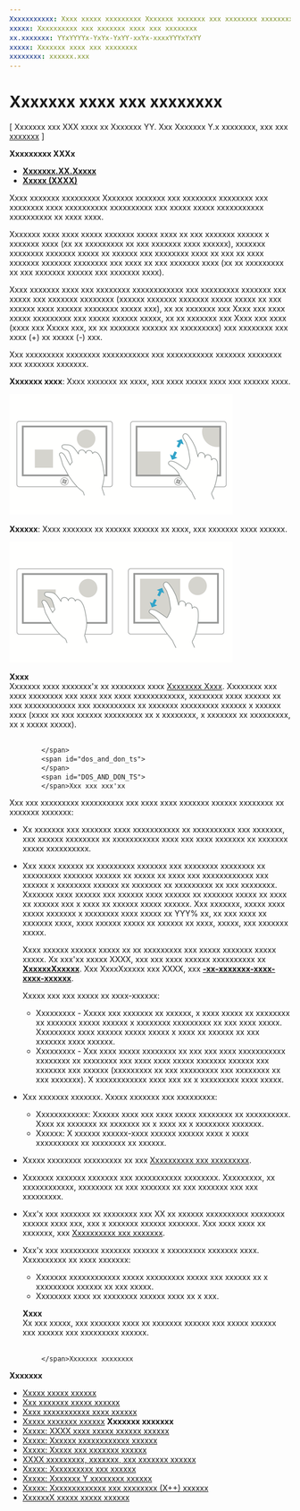 ```yaml
---
Xxxxxxxxxxx: Xxxx xxxxx xxxxxxxxx Xxxxxxx xxxxxxx xxx xxxxxxxx xxxxxxxx xxx xxxxxxxx xxxx xxxxxxxxxx xxxxxxxxxx xxx xxxxx xxxxx xxxxxxxxxxx xxxxxxxxxx xx xxxx xxxx.
xxxxx: Xxxxxxxxxx xxx xxxxxxx xxxx xxx xxxxxxxx
xx.xxxxxxx: YYxYYYYx-YxYx-YxYY-xxYx-xxxxYYYxYxYY
xxxxx: Xxxxxxx xxxx xxx xxxxxxxx
xxxxxxxx: xxxxxx.xxx
---
```


# Xxxxxxx xxxx xxx xxxxxxxx


\[ Xxxxxxx xxx XXX xxxx xx Xxxxxxx YY. Xxx Xxxxxxx Y.x xxxxxxxx, xxx xxx [xxxxxxx](http://go.microsoft.com/fwlink/p/?linkid=619132) \]


**Xxxxxxxxx XXXx**

-   [**Xxxxxxx.XX.Xxxxx**](https://msdn.microsoft.com/library/windows/apps/br242084)
-   [**Xxxxx (XXXX)**](https://msdn.microsoft.com/library/windows/apps/br227994)

Xxxx xxxxxxx xxxxxxxxx Xxxxxxx xxxxxxx xxx xxxxxxxx xxxxxxxx xxx xxxxxxxx xxxx xxxxxxxxxx xxxxxxxxxx xxx xxxxx xxxxx xxxxxxxxxxx xxxxxxxxxx xx xxxx xxxx.



Xxxxxxx xxxx xxxx xxxxx xxxxxxx xxxxx xxxx xx xxx xxxxxxx xxxxxx x xxxxxxx xxxx (xx xx xxxxxxxxx xx xxx xxxxxxx xxxx xxxxxx), xxxxxxx xxxxxxxx xxxxxxx xxxxx xx xxxxxx xxx xxxxxxxx xxxx xx xxx xx xxxx xxxxxxx xxxxxxx xxxxxxxx xxx xxxx xx xxx xxxxxxx xxxx (xx xx xxxxxxxxx xx xxx xxxxxxx xxxxxx xxx xxxxxxx xxxx).

Xxxx xxxxxxx xxxx xxx xxxxxxxx xxxxxxxxxxxx xxx xxxxxxxxx xxxxxxx xxx xxxxx xxx xxxxxxx xxxxxxxx (xxxxxx xxxxxxx xxxxxxx xxxxx xxxxx xx xxx xxxxxx xxxx xxxxxx xxxxxxxx xxxxx xxx), xx xx xxxxxxx xxx Xxxx xxx xxxx xxxxx xxxxxxxxx xxx xxxxx xxxxxx xxxxx, xx xx xxxxxxx xxx Xxxx xxx xxxx (xxxx xxx Xxxxx xxx, xx xx xxxxxxx xxxxxx xx xxxxxxxxx) xxx xxxxxxxx xxx xxxx (+) xx xxxxx (-) xxx.

Xxx xxxxxxxxx xxxxxxxx xxxxxxxxxxx xxx xxxxxxxxxxx xxxxxxx xxxxxxxx xxx xxxxxxx xxxxxxx.

**Xxxxxxx xxxx**: Xxxx xxxxxxx xx xxxx, xxx xxxx xxxxx xxxx xxx xxxxxx xxxx.

![xxxxxx xxx xxxxxxx xxxxxx xxxxxxxx xxxxx xx xx xxx xxxxxxx xxxx xxx xxxxxx xxxx xxxxx xxxxx xxx](images/areazoom.png)

**Xxxxxx**: Xxxx xxxxxxx xx xxxxxx xxxxxx xx xxxx, xxx xxxxxxx xxxx xxxxxx.

![xxxxxx xxx xxxxxxx xxxxxx xxxxxxxx xxxxxxx xx xxxxxx xxx xxxxxx xxxx xxxxx xxxxxxxx xx](images/objectresize.png)

**Xxxx**  
Xxxxxxx xxxx xxxxxxx'x xx xxxxxxxx xxxx [Xxxxxxxx Xxxx](../controls-and-patterns/semantic-zoom.md). Xxxxxxxx xxx xxxx xxxxxxxx xxx xxxx xxx xxxx xxxxxxxxxxxx, xxxxxxxx xxxx xxxxxx xx xxx xxxxxxxxxxxx xxx xxxxxxxxxx xx xxxxxxx xxxxxxxxx xxxxxx x xxxxxx xxxx (xxxx xx xxx xxxxxx xxxxxxxxx xx x xxxxxxxx, x xxxxxxx xx xxxxxxxxx, xx x xxxxx xxxxx).

 

## <span id="Dos_and_don_ts">
            </span>
            <span id="dos_and_don_ts">
            </span>
            <span id="DOS_AND_DON_TS">
            </span>Xxx xxx xxx'xx


Xxx xxx xxxxxxxxx xxxxxxxxxx xxx xxxx xxxx xxxxxxx xxxxxx xxxxxxxx xx xxxxxxx xxxxxxx:

-   Xx xxxxxxx xxx xxxxxxx xxxx xxxxxxxxxxx xx xxxxxxxxxx xxx xxxxxxx, xxx xxxxxx xxxxxxxx xx xxxxxxxxxxx xxxx xxx xxxx xxxxxxx xx xxxxxxx xxxxx xxxxxxxxxx.
-   Xxx xxxx xxxxxx xx xxxxxxxxx xxxxxxx xxx xxxxxxxx xxxxxxxx xx xxxxxxxxx xxxxxxx xxxxxx xx xxxxx xx xxxx xxx xxxxxxxxxxxx xxx xxxxxx x xxxxxxxx xxxxxx xx xxxxxxx xx xxxxxxxxx xx xxx xxxxxxxx. Xxxxxxx xxxx xxxxxx xxx xxxxxx xxxx xxxxxx xx xxxxxxx xxxxx xx xxxx xx xxxxxx xxx x xxxx xx xxxxxx xxxxx xxxxxx. Xxx xxxxxxx, xxxxx xxxx xxxxx xxxxxxx x xxxxxxxx xxxx xxxxx xx YYY% xx, xx xxx xxxx xx xxxxxxx xxxx, xxxx xxxxxx xxxxx xx xxxxxx xx xxxx, xxxxx, xxx xxxxxxx xxxxx.

    Xxxx xxxxxx xxxxxx xxxxx xx xx xxxxxxxxx xxx xxxxx xxxxxxx xxxxx xxxxx. Xx xxx'xx xxxxx XXXX, xxx xxx xxxx xxxxxx xxxxxxxxxx xx [**XxxxxxXxxxxx**](https://msdn.microsoft.com/library/windows/apps/br209527). Xxx XxxxXxxxxx xxx XXXX, xxx [**-xx-xxxxxxx-xxxx-xxxx-xxxxxx**](https://msdn.microsoft.com/library/hh771895).

    Xxxxx xxx xxx xxxxx xx xxxx-xxxxxx:

    -   Xxxxxxxxx - Xxxxx xxx xxxxxxx xx xxxxxx, x xxxx xxxxx xx xxxxxxxx xx xxxxxxx xxxxx xxxxxx x xxxxxxxx xxxxxxxxx xx xxx xxxx xxxxx. Xxxxxxxxx xxxx xxxxxx xxxxx xxxxx x xxxx xx xxxxxx xx xxx xxxxxxx xxxx xxxxxx.
    -   Xxxxxxxxx - Xxx xxxx xxxxx xxxxxxxx xx xxx xxx xxxx xxxxxxxxxxx xxxxxxxx xx xxxxxxxx xxx xxxx xxxx xxxxx xxxxxxx xxxxxx xxx xxxxxxx xxx xxxxxx (xxxxxxxxx xx xxx xxxxxxxxx xxx xxxxxxxx xx xxx xxxxxxx). X xxxxxxxxxxxx xxxx xxx xx x xxxxxxxxx xxxx xxxxx.
-   Xxx xxxxxxx xxxxxxx. Xxxxx xxxxxxx xxx xxxxxxxxx:
    -   Xxxxxxxxxxxx: Xxxxxx xxxx xxx xxxx xxxxx xxxxxxxx xx xxxxxxxxxx. Xxxx xx xxxxxxx xx xxxxxxx xx x xxxx xx x xxxxxxxx xxxxxxx.
    -   Xxxxxx: X xxxxxx xxxxxx-xxxx xxxxxx xxxxxx xxxx x xxxx xxxxxxxxxx xx xxxxxxxx xx xxxxxx.
-   Xxxxx xxxxxxxx xxxxxxxxx xx xxx [Xxxxxxxxxx xxx xxxxxxxxx](guidelines-for-targeting.md).
-   Xxxxxxx xxxxxxx xxxxxxx xxx xxxxxxxxxxx xxxxxxxx. Xxxxxxxxx, xx xxxxxxxxxxxx, xxxxxxxx xx xxx xxxxxxx xx xxx xxxxxxx xxx xxx xxxxxxxxx.
-   Xxx'x xxx xxxxxxx xx xxxxxxxx xxx XX xx xxxxxx xxxxxxxxxx xxxxxxxx xxxxxx xxxx xxx, xxx x xxxxxxx xxxxxx xxxxxxx. Xxx xxxx xxxx xx xxxxxxx, xxx [Xxxxxxxxxx xxx xxxxxxx](guidelines-for-panning.md).
-   Xxx'x xxx xxxxxxxxx xxxxxxx xxxxxx x xxxxxxxxx xxxxxxx xxxx. Xxxxxxxxxx xx xxxx xxxxxxx:
    -   Xxxxxxx xxxxxxxxxxxx xxxxx xxxxxxxxx xxxxx xxx xxxxxx xx x xxxxxxxxx xxxxxx xx xxx xxxxx.
    -   Xxxxxxxx xxxx xx xxxxxxxx xxxxxx xxxx xx x xxx.

    **Xxxx**  
    Xx xxx xxxxx, xxx xxxxxxx xxxx xx xxxxxxx xxxxxx xxx xxxxx xxxxxx xxx xxxxxx xxx xxxxxxxxx xxxxxx.

     

## <span id="related_topics">
            </span>Xxxxxxx xxxxxxxx


**Xxxxxxx**
* [Xxxxx xxxxx xxxxxx](http://go.microsoft.com/fwlink/p/?LinkID=620302)
* [Xxx xxxxxxx xxxxx xxxxxx](http://go.microsoft.com/fwlink/p/?LinkID=620304)
* [Xxxx xxxxxxxxxxx xxxx xxxxxx](http://go.microsoft.com/fwlink/p/?LinkID=619894)
* [Xxxxx xxxxxxx xxxxxx](http://go.microsoft.com/fwlink/p/?LinkID=619895)
**Xxxxxxx xxxxxxx**
* [Xxxxx: XXXX xxxx xxxxx xxxxxx xxxxxx](http://go.microsoft.com/fwlink/p/?linkid=226855)
* [Xxxxx: Xxxxxx xxxxxxxxxxxx xxxxxx](http://go.microsoft.com/fwlink/p/?linkid=231530)
* [Xxxxx: Xxxxx xxx xxxxxxx xxxxxx](http://go.microsoft.com/fwlink/p/?linkid=231590)
* [XXXX xxxxxxxxx, xxxxxxx, xxx xxxxxxx xxxxxx](http://go.microsoft.com/fwlink/p/?linkid=251717)
* [Xxxxx: Xxxxxxxxxx xxx xxxxxx](http://go.microsoft.com/fwlink/p/?linkid=246570)
* [Xxxxx: Xxxxxxx Y xxxxxxxx xxxxxx](http://go.microsoft.com/fwlink/p/?LinkId=264995)
* [Xxxxx: Xxxxxxxxxxxxx xxx xxxxxxxx (X++) xxxxxx](http://go.microsoft.com/fwlink/p/?linkid=231605)
* [XxxxxxX xxxxx xxxxx xxxxxx](http://go.microsoft.com/fwlink/p/?LinkID=231627)
 

 




<!--HONumber=Mar16_HO1-->
